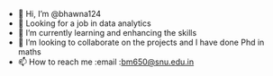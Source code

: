 - 👋 Hi, I’m @bhawna124
- 👀 Looking for a job in  data analytics
- 🌱 I’m currently learning and enhancing the skills
- 💞️ I’m looking to collaborate on the projects and I have done Phd in maths
- 📫 How to reach me :email :bm650@snu.edu.in

<!---
bhawna124/bhawna124 is a ✨ special ✨ repository because its `README.md` (this file) appears on your GitHub profile.
You can click the Preview link to take a look at your changes.
--->
